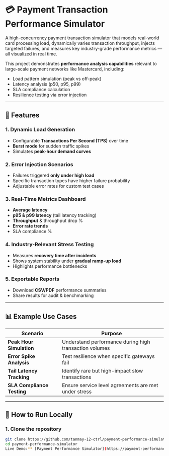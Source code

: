 # 💳 Payment Transaction Performance Simulator

A high-concurrency payment transaction simulator that models real-world card processing load, dynamically varies transaction throughput, injects targeted failures, and measures key industry-grade performance metrics — all visualized in real time.

This project demonstrates **performance analysis capabilities** relevant to large-scale payment networks like Mastercard, including:
- Load pattern simulation (peak vs off-peak)
- Latency analysis (p50, p95, p99)
- SLA compliance calculation
- Resilience testing via error injection

---

## 📌 Features

### **1. Dynamic Load Generation**
- Configurable **Transactions Per Second (TPS)** over time
- **Burst mode** for sudden traffic spikes
- Simulates **peak-hour demand curves**

### **2. Error Injection Scenarios**
- Failures triggered **only under high load**
- Specific transaction types have higher failure probability
- Adjustable error rates for custom test cases

### **3. Real-Time Metrics Dashboard**
- **Average latency**
- **p95 & p99 latency** (tail latency tracking)
- **Throughput** & throughput drop %
- **Error rate trends**
- SLA compliance %

### **4. Industry-Relevant Stress Testing**
- Measures **recovery time after incidents**
- Shows system stability under **gradual ramp-up load**
- Highlights performance bottlenecks

### **5. Exportable Reports**
- Download **CSV/PDF** performance summaries
- Share results for audit & benchmarking

---

## 📊 Example Use Cases

| Scenario | Purpose |
|----------|---------|
| **Peak Hour Simulation** | Understand performance during high transaction volumes |
| **Error Spike Analysis** | Test resilience when specific gateways fail |
| **Tail Latency Tracking** | Identify rare but high-impact slow transactions |
| **SLA Compliance Testing** | Ensure service level agreements are met under stress |

---

## 🚀 How to Run Locally

### **1. Clone the repository**
```bash
git clone https://github.com/tanmay-12-ctrl/payment-performance-simulator.git
cd payment-performance-simulator
Live Demo:** [Payment Performance Simulator](https://payment-performance-simulator-6vpijxypvtjmjktu8qrfec.streamlit.app/) – Try the app in your browser, no installation required.
